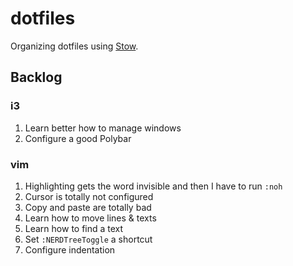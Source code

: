 # dotfiles

Organizing dotfiles using [Stow](https://www.gnu.org/software/stow/).

## Backlog
### i3
1. Learn better how to manage windows
2. Configure a good Polybar
### vim
1. Highlighting gets the word invisible and then I have to run `:noh`
2. Cursor is totally not configured
3. Copy and paste are totally bad
4. Learn how to move lines & texts
5. Learn how to find a text
6. Set `:NERDTreeToggle` a shortcut
7. Configure indentation
